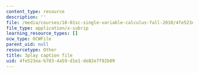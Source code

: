 ```yaml
---
content_type: resource
description: ''
file: /media/courses/18-01sc-single-variable-calculus-fall-2010/4fe523eab7834a59d1e1de82e7f92b09_XRkgBWbWvg4.srt
file_type: application/x-subrip
learning_resource_types: []
ocw_type: OCWFile
parent_uid: null
resourcetype: Other
title: 3play caption file
uid: 4fe523ea-b783-4a59-d1e1-de82e7f92b09
---
```

